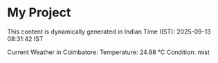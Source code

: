 # My Project

This content is dynamically generated in Indian Time (IST): 2025-09-13 08:31:42 IST


Current Weather in Coimbatore:
Temperature: 24.88 °C
Condition: mist
